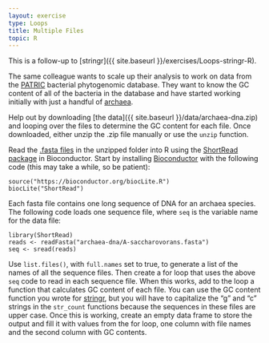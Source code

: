 ```yaml
---
layout: exercise
type: Loops
title: Multiple Files
topic: R
---
```


This is a follow-up to [stringr]({{ site.baseurl }}/exercises/Loops-stringr-R).

The same colleague wants to scale up their analysis to work on data from the [PATRIC](http://www.patricbrc.org) bacterial phytogenomic database. They want to know the GC content of all of the bacteria in the database and have started working initially 
with just a handful of [archaea](https://en.wikipedia.org/wiki/Archaea). 

Help out by downloading [the data]({{ site.baseurl }}/data/archaea-dna.zip)
and looping over the files to determine the GC content for each file. Once 
downloaded, either unzip the .zip file manually or use the `unzip` function. 

Read the [.fasta files](https://en.wikipedia.org/wiki/FASTA_format) in the unzipped 
folder into R using the [ShortRead package](http://www.bioconductor.org/packages/release/bioc/html/ShortRead.html) in Bioconductor. Start by installing [Bioconductor](http://www.bioconductor.org/install/) with the following code (this may take a
while, so be patient): 

```
source("https://bioconductor.org/biocLite.R")
biocLite("ShortRead")
```

Each fasta file contains one long sequence of DNA for an archaea species. The 
following code loads one sequence file, where `seq` is the variable name for the data 
file:

```
library(ShortRead)
reads <- readFasta("archaea-dna/A-saccharovorans.fasta")
seq <- sread(reads)
```

Use `list.files()`, with `full.names` set to true, to generate a list of the names
of all the sequence files. Then create a for loop that uses the above `seq` code to 
read in each sequence file. When this works, add to the loop a function that 
calculates GC content of each file. You can use the GC content function you wrote for 
[stringr]({{site.baseurl}}/exercises/Loops-stringr-R), but you will have to 
capitalize the “g” and “c” strings in the `str_count` functions because the sequences 
in these files are upper case. Once this is working, create an empty data frame to 
store the output and fill it with values from the for loop, one column with file 
names and the second column with GC contents. 
